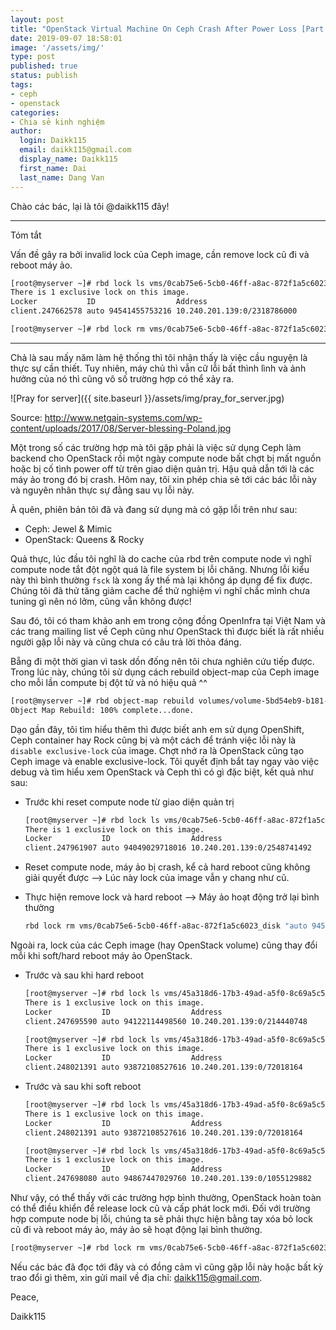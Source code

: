 ```yaml
---
layout: post
title: "OpenStack Virtual Machine On Ceph Crash After Power Loss [Part 1]"
date: 2019-09-07 18:58:01
image: '/assets/img/'
type: post
published: true
status: publish
tags:
- ceph
- openstack
categories:
- Chia sẻ kinh nghiệm
author:
  login: Daikk115
  email: daikk115@gmail.com
  display_name: Daikk115
  first_name: Dai
  last_name: Dang Van
---
```


Chào các bác, lại là tôi @daikk115 đây!

---
Tóm tắt

Vấn đề gây ra bởi invalid lock của Ceph image, cần remove lock cũ đi và reboot máy ảo.

  ```bash
  [root@myserver ~]# rbd lock ls vms/0cab75e6-5cb0-46ff-a8ac-872f1a5c6023_disk
  There is 1 exclusive lock on this image.
  Locker           ID                  Address
  client.247662578 auto 94541455753216 10.240.201.139:0/2318786000

  [root@myserver ~]# rbd lock rm vms/0cab75e6-5cb0-46ff-a8ac-872f1a5c6023_disk "auto 94541455753216" client.247662578
  ```

---

Chả là sau mấy năm làm hệ thống thì tôi nhận thấy là việc cầu nguyện là thực sự cần thiết. Tuy nhiên, máy chủ thì vẫn cữ lỗi bất thình lình và ảnh hưởng của nó thì cũng vô số trường hợp có thể xảy ra.

![Pray for server]({{ site.baseurl }}/assets/img/pray_for_server.jpg)

Source: <http://www.netgain-systems.com/wp-content/uploads/2017/08/Server-blessing-Poland.jpg>

Một trong số các trường hợp mà tôi gặp phải là việc sử dụng Ceph làm backend cho OpenStack rồi một ngày compute node bất chợt bị mất nguồn hoặc bị cố tình power off từ trên giao diện quản trị. Hậu quả dẫn tới là các máy ảo trong đó bị crash. Hôm nay, tôi xin phép chia sẻ tới các bác lỗi này và nguyên nhân thực sự đằng sau vụ lỗi này.

À quên, phiên bản tôi đã và đang sử dụng mà có gặp lỗi trên như sau:

- Ceph: Jewel & Mimic
- OpenStack: Queens & Rocky

Quả thực, lúc đầu tôi nghĩ là do cache của rbd trên compute node vì nghĩ compute node tắt đột ngột quá là file system bị lỗi chăng. Nhưng lỗi kiểu này thì bình thường `fsck` là xong ấy thế mà lại không áp dụng để fix được. Chúng tôi đã thử tăng giảm cache để thử nghiệm vì nghĩ chắc mình chưa tuning gì nên nó lởm, cũng vẫn không được!

Sau đó, tôi có tham khảo anh em trong cộng đồng OpenInfra tại Việt Nam và các trang mailing list về Ceph cũng như OpenStack thì được biết là rất nhiều người gặp lỗi này và cũng chưa có câu trả lời thỏa đáng.

Bẵng đi một thời gian vì task dồn đống nên tôi chưa nghiên cứu tiếp được. Trong lúc này, chúng tôi sử dụng cách rebuild object-map của Ceph image cho mỗi lần compute bị đột tử và nó hiệu quả ^^

  ```bash
  [root@myserver ~]# rbd object-map rebuild volumes/volume-5bd54eb9-b181-4d10-b6cd-8ae6841edcf5
  Object Map Rebuild: 100% complete...done.
  ```

Dạo gần đây, tôi tìm hiểu thêm thì được biết anh em sử dụng OpenShift, Ceph container hay Rock cũng bị và một cách để tránh việc lỗi này là `disable exclusive-lock` của image. Chợt nhớ ra là OpenStack cũng tạo Ceph image và enable exclusive-lock. Tôi quyết định bắt tay ngay vào việc debug và tìm hiểu xem OpenStack và Ceph thì có gì đặc biệt, kết quả như sau:

- Trước khi reset compute node từ giao diện quản trị

  ```bash
  [root@myserver ~]# rbd lock ls vms/0cab75e6-5cb0-46ff-a8ac-872f1a5c6023_disk
  There is 1 exclusive lock on this image.
  Locker           ID                  Address
  client.247961907 auto 94049029718016 10.240.201.139:0/2548741492
  ```

- Reset compute node, máy ảo bị crash, kể cả hard reboot cũng không giải quyết được --> Lúc này lock của image vẫn y chang như cũ.

- Thực hiện remove lock và hard reboot --> Máy ảo hoạt động trở lại bình thường

  ```bash
  rbd lock rm vms/0cab75e6-5cb0-46ff-a8ac-872f1a5c6023_disk "auto 94541455753216" client.247662578
  ```

Ngoài ra, lock của các Ceph image (hay OpenStack volume) cũng thay đổi mỗi khi soft/hard reboot máy ảo OpenStack.

- Trước và sau khi hard reboot

  ```bash
  [root@myserver ~]# rbd lock ls vms/45a318d6-17b3-49ad-a5f0-8c69a5c5667c_disk
  There is 1 exclusive lock on this image.
  Locker           ID                  Address
  client.247695590 auto 94122114498560 10.240.201.139:0/214440748

  [root@myserver ~]# rbd lock ls vms/45a318d6-17b3-49ad-a5f0-8c69a5c5667c_disk
  There is 1 exclusive lock on this image.
  Locker           ID                  Address
  client.248021391 auto 93872108527616 10.240.201.139:0/72018164
  ```

- Trước và sau khi soft reboot

  ```bash
  [root@myserver ~]# rbd lock ls vms/45a318d6-17b3-49ad-a5f0-8c69a5c5667c_disk
  There is 1 exclusive lock on this image.
  Locker           ID                  Address
  client.248021391 auto 93872108527616 10.240.201.139:0/72018164

  [root@myserver ~]# rbd lock ls vms/45a318d6-17b3-49ad-a5f0-8c69a5c5667c_disk
  There is 1 exclusive lock on this image.
  Locker           ID                  Address
  client.247698080 auto 94867447029760 10.240.201.139:0/1055129882
  ```

Như vậy, có thể thấy với các trường hợp bình thường, OpenStack hoàn toàn có thể  điều khiển để release lock cũ và cấp phát lock mới. Đối với trường hợp compute node bị lỗi, chúng ta sẽ phải thực hiện bằng tay xóa bỏ lock cũ đi và reboot máy ảo, máy ảo sẽ hoạt động lại bình thường.

  ```bash
  [root@myserver ~]# rbd lock rm vms/0cab75e6-5cb0-46ff-a8ac-872f1a5c6023_disk "auto 94541455753216" client.247662578
  ```

Nếu các bác đã đọc tới đây và có đồng cảm vì cũng gặp lỗi này hoặc bất kỳ trao đổi gì thêm, xin gửi mail về địa chỉ: daikk115@gmail.com.

Peace,

Daikk115
